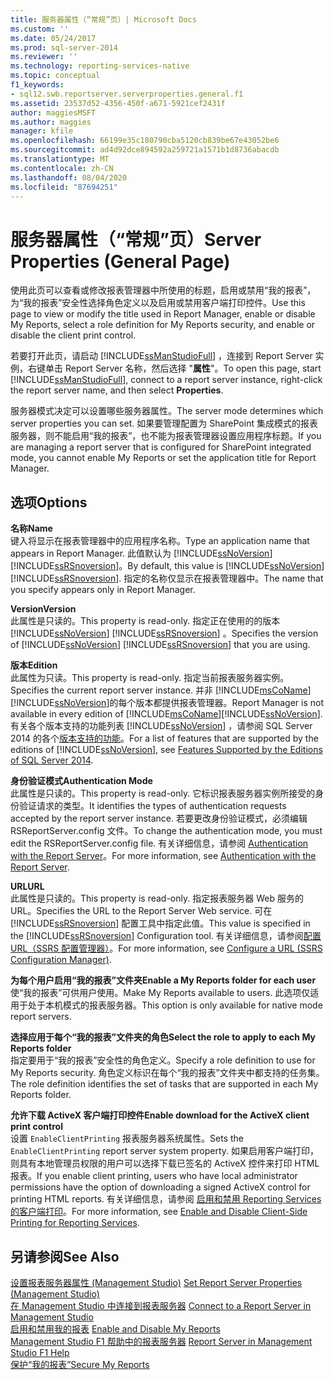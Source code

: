 ```yaml
---
title: 服务器属性（“常规”页）| Microsoft Docs
ms.custom: ''
ms.date: 05/24/2017
ms.prod: sql-server-2014
ms.reviewer: ''
ms.technology: reporting-services-native
ms.topic: conceptual
f1_keywords:
- sql12.swb.reportserver.serverproperties.general.f1
ms.assetid: 23537d52-4356-450f-a671-5921cef2431f
author: maggiesMSFT
ms.author: maggies
manager: kfile
ms.openlocfilehash: 66199e35c180790cba5120cb839be67e43052be6
ms.sourcegitcommit: ad4d92dce894592a259721a1571b1d8736abacdb
ms.translationtype: MT
ms.contentlocale: zh-CN
ms.lasthandoff: 08/04/2020
ms.locfileid: "87694251"
---
```

# <a name="server-properties-general-page"></a><span data-ttu-id="7b1eb-102">服务器属性（“常规”页）</span><span class="sxs-lookup"><span data-stu-id="7b1eb-102">Server Properties (General Page)</span></span>
  <span data-ttu-id="7b1eb-103">使用此页可以查看或修改报表管理器中所使用的标题，启用或禁用“我的报表”，为“我的报表”安全性选择角色定义以及启用或禁用客户端打印控件。</span><span class="sxs-lookup"><span data-stu-id="7b1eb-103">Use this page to view or modify the title used in Report Manager, enable or disable My Reports, select a role definition for My Reports security, and enable or disable the client print control.</span></span>  
  
 <span data-ttu-id="7b1eb-104">若要打开此页，请启动 [!INCLUDE[ssManStudioFull](../../includes/ssmanstudiofull-md.md)] ，连接到 Report Server 实例，右键单击 Report Server 名称，然后选择 "**属性**"。</span><span class="sxs-lookup"><span data-stu-id="7b1eb-104">To open this page, start [!INCLUDE[ssManStudioFull](../../includes/ssmanstudiofull-md.md)], connect to a report server instance, right-click the report server name, and then select **Properties**.</span></span>  
  
 <span data-ttu-id="7b1eb-105">服务器模式决定可以设置哪些服务器属性。</span><span class="sxs-lookup"><span data-stu-id="7b1eb-105">The server mode determines which server properties you can set.</span></span> <span data-ttu-id="7b1eb-106">如果要管理配置为 SharePoint 集成模式的报表服务器，则不能启用“我的报表”，也不能为报表管理器设置应用程序标题。</span><span class="sxs-lookup"><span data-stu-id="7b1eb-106">If you are managing a report server that is configured for SharePoint integrated mode, you cannot enable My Reports or set the application title for Report Manager.</span></span>  
  
## <a name="options"></a><span data-ttu-id="7b1eb-107">选项</span><span class="sxs-lookup"><span data-stu-id="7b1eb-107">Options</span></span>  
 <span data-ttu-id="7b1eb-108">**名称**</span><span class="sxs-lookup"><span data-stu-id="7b1eb-108">**Name**</span></span>  
 <span data-ttu-id="7b1eb-109">键入将显示在报表管理器中的应用程序名称。</span><span class="sxs-lookup"><span data-stu-id="7b1eb-109">Type an application name that appears in Report Manager.</span></span> <span data-ttu-id="7b1eb-110">此值默认为 [!INCLUDE[ssNoVersion](../../includes/ssnoversion-md.md)] [!INCLUDE[ssRSnoversion](../../includes/ssrsnoversion-md.md)]。</span><span class="sxs-lookup"><span data-stu-id="7b1eb-110">By default, this value is [!INCLUDE[ssNoVersion](../../includes/ssnoversion-md.md)] [!INCLUDE[ssRSnoversion](../../includes/ssrsnoversion-md.md)].</span></span> <span data-ttu-id="7b1eb-111">指定的名称仅显示在报表管理器中。</span><span class="sxs-lookup"><span data-stu-id="7b1eb-111">The name that you specify appears only in Report Manager.</span></span>  
  
 <span data-ttu-id="7b1eb-112">**Version**</span><span class="sxs-lookup"><span data-stu-id="7b1eb-112">**Version**</span></span>  
 <span data-ttu-id="7b1eb-113">此属性是只读的。</span><span class="sxs-lookup"><span data-stu-id="7b1eb-113">This property is read-only.</span></span> <span data-ttu-id="7b1eb-114">指定正在使用的的版本 [!INCLUDE[ssNoVersion](../../includes/ssnoversion-md.md)] [!INCLUDE[ssRSnoversion](../../includes/ssrsnoversion-md.md)] 。</span><span class="sxs-lookup"><span data-stu-id="7b1eb-114">Specifies the version of [!INCLUDE[ssNoVersion](../../includes/ssnoversion-md.md)] [!INCLUDE[ssRSnoversion](../../includes/ssrsnoversion-md.md)] that you are using.</span></span>  
  
 <span data-ttu-id="7b1eb-115">**版本**</span><span class="sxs-lookup"><span data-stu-id="7b1eb-115">**Edition**</span></span>  
 <span data-ttu-id="7b1eb-116">此属性为只读。</span><span class="sxs-lookup"><span data-stu-id="7b1eb-116">This property is read-only.</span></span> <span data-ttu-id="7b1eb-117">指定当前报表服务器实例。</span><span class="sxs-lookup"><span data-stu-id="7b1eb-117">Specifies the current report server instance.</span></span> <span data-ttu-id="7b1eb-118">并非 [!INCLUDE[msCoName](../../includes/msconame-md.md)][!INCLUDE[ssNoVersion](../../includes/ssnoversion-md.md)]的每个版本都提供报表管理器。</span><span class="sxs-lookup"><span data-stu-id="7b1eb-118">Report Manager is not available in every edition of [!INCLUDE[msCoName](../../includes/msconame-md.md)][!INCLUDE[ssNoVersion](../../includes/ssnoversion-md.md)].</span></span> <span data-ttu-id="7b1eb-119">有关各个版本支持的功能列表 [!INCLUDE[ssNoVersion](../../includes/ssnoversion-md.md)] ，请参阅 SQL Server 2014 的各个[版本支持的功能](../../getting-started/features-supported-by-the-editions-of-sql-server-2014.md)。</span><span class="sxs-lookup"><span data-stu-id="7b1eb-119">For a list of features that are supported by the editions of [!INCLUDE[ssNoVersion](../../includes/ssnoversion-md.md)], see [Features Supported by the Editions of SQL Server 2014](../../getting-started/features-supported-by-the-editions-of-sql-server-2014.md).</span></span>  
  
 <span data-ttu-id="7b1eb-120">**身份验证模式**</span><span class="sxs-lookup"><span data-stu-id="7b1eb-120">**Authentication Mode**</span></span>  
 <span data-ttu-id="7b1eb-121">此属性是只读的。</span><span class="sxs-lookup"><span data-stu-id="7b1eb-121">This property is read-only.</span></span> <span data-ttu-id="7b1eb-122">它标识报表服务器实例所接受的身份验证请求的类型。</span><span class="sxs-lookup"><span data-stu-id="7b1eb-122">It identifies the types of authentication requests accepted by the report server instance.</span></span> <span data-ttu-id="7b1eb-123">若要更改身份验证模式，必须编辑 RSReportServer.config 文件。</span><span class="sxs-lookup"><span data-stu-id="7b1eb-123">To change the authentication mode, you must edit the RSReportServer.config file.</span></span> <span data-ttu-id="7b1eb-124">有关详细信息，请参阅 [Authentication with the Report Server](../security/authentication-with-the-report-server.md)。</span><span class="sxs-lookup"><span data-stu-id="7b1eb-124">For more information, see [Authentication with the Report Server](../security/authentication-with-the-report-server.md).</span></span>  
  
 <span data-ttu-id="7b1eb-125">**URL**</span><span class="sxs-lookup"><span data-stu-id="7b1eb-125">**URL**</span></span>  
 <span data-ttu-id="7b1eb-126">此属性是只读的。</span><span class="sxs-lookup"><span data-stu-id="7b1eb-126">This property is read-only.</span></span> <span data-ttu-id="7b1eb-127">指定报表服务器 Web 服务的 URL。</span><span class="sxs-lookup"><span data-stu-id="7b1eb-127">Specifies the URL to the Report Server Web service.</span></span> <span data-ttu-id="7b1eb-128">可在 [!INCLUDE[ssRSnoversion](../../includes/ssrsnoversion-md.md)] 配置工具中指定此值。</span><span class="sxs-lookup"><span data-stu-id="7b1eb-128">This value is specified in the [!INCLUDE[ssRSnoversion](../../includes/ssrsnoversion-md.md)] Configuration tool.</span></span> <span data-ttu-id="7b1eb-129">有关详细信息，请参阅[配置 URL（SSRS 配置管理器）](../install-windows/configure-a-url-ssrs-configuration-manager.md)。</span><span class="sxs-lookup"><span data-stu-id="7b1eb-129">For more information, see [Configure a URL  &#40;SSRS Configuration Manager&#41;](../install-windows/configure-a-url-ssrs-configuration-manager.md).</span></span>  
  
 <span data-ttu-id="7b1eb-130">**为每个用户启用“我的报表”文件夹**</span><span class="sxs-lookup"><span data-stu-id="7b1eb-130">**Enable a My Reports folder for each user**</span></span>  
 <span data-ttu-id="7b1eb-131">使“我的报表”可供用户使用。</span><span class="sxs-lookup"><span data-stu-id="7b1eb-131">Make My Reports available to users.</span></span> <span data-ttu-id="7b1eb-132">此选项仅适用于处于本机模式的报表服务器。</span><span class="sxs-lookup"><span data-stu-id="7b1eb-132">This option is only available for native mode report servers.</span></span>  
  
 <span data-ttu-id="7b1eb-133">**选择应用于每个“我的报表”文件夹的角色**</span><span class="sxs-lookup"><span data-stu-id="7b1eb-133">**Select the role to apply to each My Reports folder**</span></span>  
 <span data-ttu-id="7b1eb-134">指定要用于“我的报表”安全性的角色定义。</span><span class="sxs-lookup"><span data-stu-id="7b1eb-134">Specify a role definition to use for My Reports security.</span></span> <span data-ttu-id="7b1eb-135">角色定义标识在每个“我的报表”文件夹中都支持的任务集。</span><span class="sxs-lookup"><span data-stu-id="7b1eb-135">The role definition identifies the set of tasks that are supported in each My Reports folder.</span></span>  
  
 <span data-ttu-id="7b1eb-136">**允许下载 ActiveX 客户端打印控件**</span><span class="sxs-lookup"><span data-stu-id="7b1eb-136">**Enable download for the ActiveX client print control**</span></span>  
 <span data-ttu-id="7b1eb-137">设置 `EnableClientPrinting` 报表服务器系统属性。</span><span class="sxs-lookup"><span data-stu-id="7b1eb-137">Sets the `EnableClientPrinting` report server system property.</span></span> <span data-ttu-id="7b1eb-138">如果启用客户端打印，则具有本地管理员权限的用户可以选择下载已签名的 ActiveX 控件来打印 HTML 报表。</span><span class="sxs-lookup"><span data-stu-id="7b1eb-138">If you enable client printing, users who have local administrator permissions have the option of downloading a signed ActiveX control for printing HTML reports.</span></span> <span data-ttu-id="7b1eb-139">有关详细信息，请参阅 [启用和禁用 Reporting Services 的客户端打印](../report-server/enable-and-disable-client-side-printing-for-reporting-services.md)。</span><span class="sxs-lookup"><span data-stu-id="7b1eb-139">For more information, see [Enable and Disable Client-Side Printing for Reporting Services](../report-server/enable-and-disable-client-side-printing-for-reporting-services.md).</span></span>  
  
## <a name="see-also"></a><span data-ttu-id="7b1eb-140">另请参阅</span><span class="sxs-lookup"><span data-stu-id="7b1eb-140">See Also</span></span>  
 <span data-ttu-id="7b1eb-141">[设置报表服务器属性 &#40;Management Studio&#41;](set-report-server-properties-management-studio.md) </span><span class="sxs-lookup"><span data-stu-id="7b1eb-141">[Set Report Server Properties &#40;Management Studio&#41;](set-report-server-properties-management-studio.md) </span></span>  
 <span data-ttu-id="7b1eb-142">[在 Management Studio 中连接到报表服务器](connect-to-a-report-server-in-management-studio.md) </span><span class="sxs-lookup"><span data-stu-id="7b1eb-142">[Connect to a Report Server in Management Studio](connect-to-a-report-server-in-management-studio.md) </span></span>  
 <span data-ttu-id="7b1eb-143">[启用和禁用我的报表](../report-server/enable-and-disable-my-reports.md) </span><span class="sxs-lookup"><span data-stu-id="7b1eb-143">[Enable and Disable My Reports](../report-server/enable-and-disable-my-reports.md) </span></span>  
 <span data-ttu-id="7b1eb-144">[Management Studio F1 帮助中的报表服务器](report-server-in-management-studio-f1-help.md) </span><span class="sxs-lookup"><span data-stu-id="7b1eb-144">[Report Server in Management Studio F1 Help](report-server-in-management-studio-f1-help.md) </span></span>  
 [<span data-ttu-id="7b1eb-145">保护“我的报表”</span><span class="sxs-lookup"><span data-stu-id="7b1eb-145">Secure My Reports</span></span>](../security/secure-my-reports.md)  
  
  
